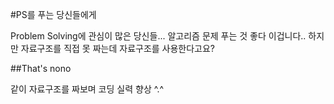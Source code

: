 #PS를 푸는 당신들에게

Problem Solving에 관심이 많은 당신들...
알고리즘 문제 푸는 것 좋다 이겁니다..
하지만 자료구조를 직접 못 짜는데
자료구조를 사용한다고요?

##That's nono

같이 자료구조를 짜보며 코딩 실력 향상 ^.^